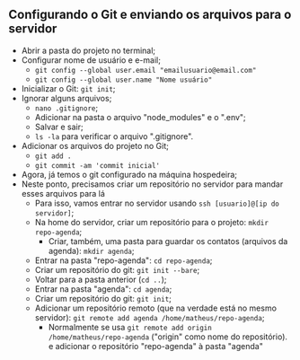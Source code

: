 ## Configurando o Git e enviando os arquivos para o servidor

- Abrir a pasta do projeto no terminal;
- Configurar nome de usuário e e-mail;
    - `git config --global user.email "emailusuario@email.com"`
    - `git config --global user.name "Nome usuário"`
- Inicializar o Git: `git init`;
- Ignorar alguns arquivos;
    - `nano .gitignore`;
    - Adicionar na pasta o arquivo "node_modules" e o ".env";
    - Salvar e sair;
    - `ls -la` para verificar o arquivo ".gitignore".
- Adicionar os arquivos do projeto no Git;
    - `git add .`
    - `git commit -am 'commit inicial'`
- Agora, já temos o git configurado na máquina hospedeira;
- Neste ponto, precisamos criar um repositório no servidor para mandar esses arquivos para lá
    - Para isso, vamos entrar no servidor usando `ssh [usuario]@[ip do servidor]`;
    - Na home do servidor, criar um repositório para o projeto: `mkdir repo-agenda`;
        - Criar, também, uma pasta para guardar os contatos (arquivos da agenda): `mkdir agenda`;
    - Entrar na pasta "repo-agenda": `cd repo-agenda`;
    - Criar um repositório do git: `git init --bare`;
    - Voltar para a pasta anterior (`cd ..`);
    - Entrar na pasta "agenda": `cd agenda`;
    - Criar um repositório do git: `git init`;
    - Adicionar um repositório remoto (que na verdade está no mesmo servidor): `git remote add agenda /home/matheus/repo-agenda`;
        - Normalmente se usa `git remote add origin /home/matheus/repo-agenda` ("origin" como nome do repositório).
     e adicionar o repositório "repo-agenda" à pasta "agenda"